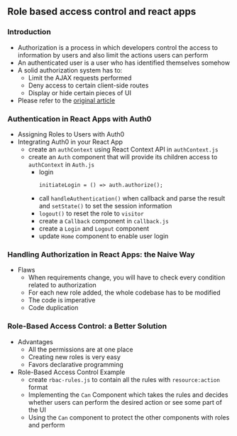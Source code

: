 ## Role based access control and react apps

### Introduction
* Authorization is a process in which developers control the access to information by users and also limit the actions users can perform
* An authenticated user is a user who has identified themselves somehow
* A solid authorization system has to:
  * Limit the AJAX requests performed
  * Deny access to certain client-side routes
  * Display or hide certain pieces of UI
* Please refer to the [original article](https://auth0.com/blog/role-based-access-control-rbac-and-react-apps/) 

### Authentication in React Apps with Auth0
* Assigning Roles to Users with Auth0
* Integrating Auth0 in your React App
  * create an `authContext` using React Context API in `authContext.js`
  * create an `Auth` component that will provide its children access to `authContext` in `Auth.js`
    * login
      ```
      initiateLogin = () => auth.authorize();
      ```
    * call `handleAuthentication()` when callback and parse the result and `setState()` to set the session information
    * `logout()` to reset the role to `visitor`
    * create a `Callback` component in `callback.js`
    * create a `Login` and `Logout` component
    * update `Home` component to enable user login    

### Handling Authorization in React Apps: the Naive Way
* Flaws
  * When requirements change, you will have to check every condition related to authorization
  * For each new role added, the whole codebase has to be modified
  * The code is imperative
  * Code duplication

### Role-Based Access Control: a Better Solution
* Advantages
  * All the permissions are at one place
  * Creating new roles is very easy
  * Favors declarative programming 
* Role-Based Access Control Example
  * create `rbac-rules.js` to contain all the rules with `resource:action` format
  * Implementing the `Can` Component which takes the rules and decides whether users can perform the desired action or see some part of the UI
  * Using the `Can` component to protect the other components with roles and perform